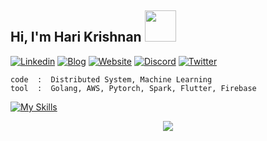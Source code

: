 <h2> Hi, I'm Hari Krishnan <img src="https://media.giphy.com/media/mGcNjsfWAjY5AEZNw6/giphy.gif" width="50"></h2>

[![Linkedin](https://img.shields.io/badge/LinkedIn-0077B5?style=for-the-badge&logo=linkedin&logoColor=white)](https://www.linkedin.com/in/codeharik/)
[![Blog](https://img.shields.io/badge/Hashnode-2962FF?style=for-the-badge&logo=hashnode&logoColor=white)](https://blog.shark.run)
[![Website](https://img.shields.io/badge/website-000000?style=for-the-badge&logo=About.me&logoColor=white)](https://shark.run)
[![Discord](https://img.shields.io/badge/Discord-5865F2?style=for-the-badge&logo=discord&logoColor=white)](https://discord.gg/BKhphVeD)
[![Twitter](https://img.shields.io/badge/Twitter-1DA1F2?style=for-the-badge&logo=twitter&logoColor=white)](https://twitter.com/codeharik)

```code
code  :  Distributed System, Machine Learning
tool  :  Golang, AWS, Pytorch, Spark, Flutter, Firebase
```

[![My Skills](https://skillicons.dev/icons?i=go,aws,nothing,pytorch,nothing,firebase,flutter,swift,androidstudio,nothing,postgres,mongo,nothing,terraform,ansible,jenkins,kubernetes,docker,nothing,prometheus,grafana&perline=20)](https://skillicons.dev)

<div align="center">
  <img src="https://streak-stats.demolab.com/?user=codeharik">
</div>
